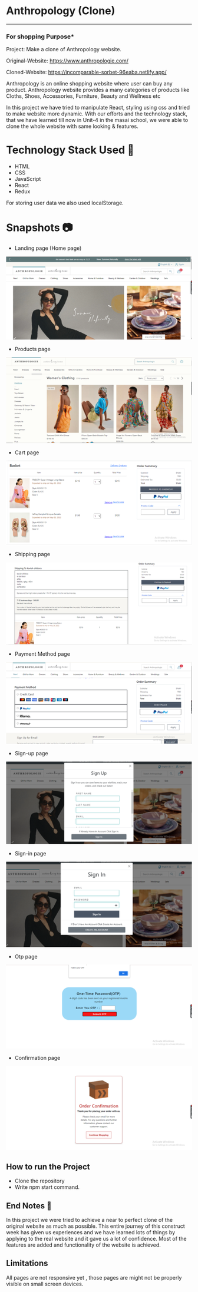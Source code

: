 # Anthropology (Clone)
-----
### For shopping Purpose*
Project: Make a clone of Anthropology website.

Original-Website: https://www.anthropologie.com/

Cloned-Website: https://incomparable-sorbet-96eaba.netlify.app/

Anthropology is an online shopping website where user can buy any product. Anthropology website provides a many categories of products like Cloths, Shoes, Accessories, Furniture, Beauty and Wellness etc

In this project we have tried to manipulate React, styling using css and tried to make website more dynamic. With our efforts and the technology stack, that we have learned till now in Unit-4 in the masai school, we were able to clone the whole website with same looking & features.

# Technology Stack Used 🌟
* HTML
* CSS
* JavaScript
* React
* Redux

For storing user data we also used localStorage.

# Snapshots 📷
* Landing page (Home page)

![Landing page (Home page)](https://github.com/kavish729/Anthropology_Clone/blob/main/public/anthrohomepage.PNG?raw=true)

* Products page

![Products page](https://github.com/kavish729/Anthropology_Clone/blob/main/public/Anthroproduct.PNG?raw=true)

* Cart page

![Cart page](https://github.com/kavish729/Anthropology_Clone/blob/main/public/Cartpage.PNG?raw=true)

* Shipping page

![Shipping page](https://github.com/kavish729/Anthropology_Clone/blob/main/public/Ship.PNG?raw=true)

* Payment Method page

![Payment page](https://github.com/kavish729/Anthropology_Clone/blob/main/public/payment.PNG?raw=true)

* Sign-up page

![Sign-up page](https://github.com/kavish729/Anthropology_Clone/blob/main/public/signup.PNG?raw=true)

* Sign-in page

![Sign-in page](https://github.com/kavish729/Anthropology_Clone/blob/main/public/signin.PNG?raw=true)

* Otp page

![Otp page](https://github.com/kavish729/Anthropology_Clone/blob/main/public/Otppage.PNG?raw=true)

* Confirmation page

![Confirmation Page](https://github.com/kavish729/Anthropology_Clone/blob/main/public/OrderconfirmationPNG.PNG?raw=true)

## How to run the Project
* Clone the repository
* Write npm start command.

## End Notes 📑
In this project we were tried to achieve a near to perfect clone of the original website as much as possible. This entire journey of this construct week has given us experiences and we have learned lots of things by applying to the real website and it gave us a lot of confidence. Most of the features are added and functionality of the website is achieved.

## Limitations
All pages are not responsive yet , those pages are might not be properly visible on small screen devices.
